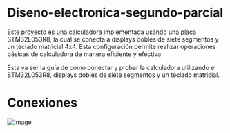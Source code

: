 # Diseno-electronica-segundo-parcial

Este proyecto es una calculadora implementada usando una placa STM32L053R8, la cual se conecta a displays dobles de siete segmentos y un teclado matricial 4x4. Esta configuración permite realizar operaciones básicas de calculadora de manera eficiente y efectiva

Esta va ser la guía de cómo conectar y probar la calculadora utilizando el STM32L053R8, displays dobles de siete segmentos y un teclado matricial.

# Conexiones
![image](https://github.com/nexbox09/Diseno-electronica-segundo-parcial/assets/68700670/3eba5963-3636-4be2-8b1b-3f4b29091847)

